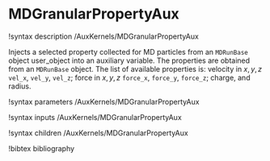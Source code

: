 # MDGranularPropertyAux

!syntax description /AuxKernels/MDGranularPropertyAux

Injects a selected property collected for MD particles from an `MDRunBase` object user_object into an auxiliary variable.
The properties are obtained from an `MDRunBase` object. The list of available properties is:
velocity in $x, y, z$ `vel_x`, `vel_y`, `vel_z`; force in $x, y, z$ `force_x`, `force_y`, `force_z`;
charge, and radius.

!syntax parameters /AuxKernels/MDGranularPropertyAux

!syntax inputs /AuxKernels/MDGranularPropertyAux

!syntax children /AuxKernels/MDGranularPropertyAux

!bibtex bibliography
